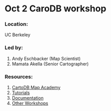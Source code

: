 # Oct 2 CaroDB workshop

### Location:
UC Berkeley

### Led by:

1. Andy Eschbacker (Map Scientist)
2. Mamata Akella (Senior Cartographer)

### Resources:

1. [CartoDB Map Academy](http://academy.cartodb.com)
2. [Tutorials](http://docs.cartodb.com/tutorials)
3. [Documentation](http://docs.cartodb.com)
4. [Other Workshops](http://cartodb.github.io/training) 
